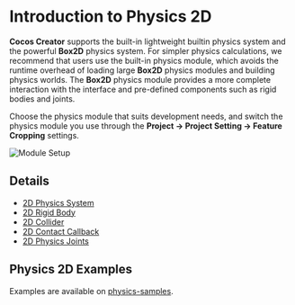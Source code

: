 # Introduction to Physics 2D

__Cocos Creator__ supports the built-in lightweight builtin physics system and the powerful __Box2D__ physics system. For simpler physics calculations, we recommend that users use the built-in physics module, which avoids the runtime overhead of loading large __Box2D__ physics modules and building physics worlds. The __Box2D__ physics module provides a more complete interaction with the interface and pre-defined components such as rigid bodies and joints.

Choose the physics module that suits development needs, and switch the physics module you use through the __Project -> Project Setting -> Feature Cropping__ settings.

![Module Setup](./image/module.png)

## Details

- [2D Physics System](./physics-2d-system.md)
- [2D Rigid Body](./physics-2d-rigid-body.md)
- [2D Collider](./physics-2d-collider.md)
- [2D Contact Callback](./physics-2d-contact-callback.md)
- [2D Physics Joints](./physics-2d-joint.md)

## Physics 2D Examples

Examples are available on [physics-samples](https://github.com/cocos-creator/physics-samples/tree/v3.x/2d).
